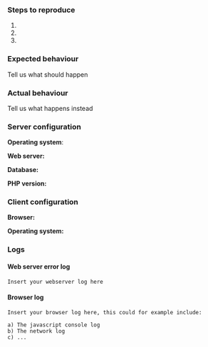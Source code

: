 ### Steps to reproduce
1.
2.
3.

### Expected behaviour
Tell us what should happen

### Actual behaviour
Tell us what happens instead

### Server configuration
**Operating system**:

**Web server:**

**Database:**

**PHP version:**

### Client configuration
**Browser:**

**Operating system:**

### Logs
#### Web server error log
```
Insert your webserver log here
```

#### Browser log
```
Insert your browser log here, this could for example include:

a) The javascript console log
b) The network log
c) ...
```